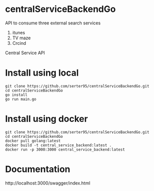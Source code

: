 # centralServiceBackendGo
API to consume three external search services 

1. itunes
2. TV maze
3. Crcind

Central Service API

# Install using local
```
git clone https://github.com/serter95/centralServiceBackendGo.git
cd centralServiceBackendGo
go install
go run main.go
```

# Install using docker
```
git clone https://github.com/serter95/centralServiceBackendGo.git
cd centralServiceBackendGo
docker pull golang:latest
docker build -t central_service_backend:latest .
docker run -p 3000:3000 central_service_backend:latest
```

# Documentation
http://localhost:3000/swagger/index.html